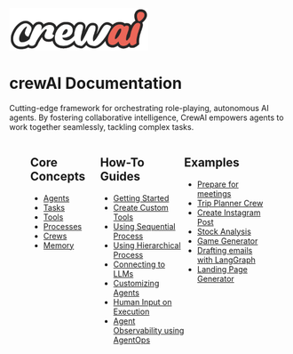 <img src='./crew_only_logo.png' width='250' class='mb-10'/>

# crewAI Documentation

Cutting-edge framework for orchestrating role-playing, autonomous AI agents. By fostering collaborative intelligence, CrewAI empowers agents to work together seamlessly, tackling complex tasks.

<div style="display:flex; margin:0 auto; justify-content: center;">
    <div style="width:25%">
        <h2>Core Concepts</h2>
        <ul>
            <li>
                <a href="./core-concepts/Agents">
                    Agents
                </a>
            </li>
            <li>
                <a href="./core-concepts/Tasks">
                    Tasks
                </a>
            </li>
            <li>
                <a href="./core-concepts/Tools">
                    Tools
                </a>
            </li>
            <li>
                <a href="./core-concepts/Processes">
                    Processes
                </a>
            </li>
            <li>
                <a href="./core-concepts/Crews">
                    Crews
                </a>
            </li>
            <li>
                <a href="./core-concepts/Memory">
                    Memory
                </a>
            </li>
        </ul>
    </div>
    <div style="width:30%">
        <h2>How-To Guides</h2>
        <ul>
            <li>
                <a href="./how-to/Creating-a-Crew-and-kick-it-off">
                    Getting Started
                </a>
            </li>
            <li>
                <a href="./how-to/Create-Custom-Tools">
                    Create Custom Tools
                </a>
            </li>
            <li>
                <a href="./how-to/Sequential">
                    Using Sequential Process
                </a>
            </li>
            <li>
                <a href="./how-to/Hierarchical">
                    Using Hierarchical Process
                </a>
            </li>
            <li>
                <a href="./how-to/LLM-Connections">
                    Connecting to LLMs
                </a>
            </li>
            <li>
                <a href="./how-to/Customizing-Agents">
                    Customizing Agents
                </a>
            </li>
            <li>
                <a href="./how-to/Human-Input-on-Execution">
                    Human Input on Execution
                </a>
            </li>
            <li>
                <a href="./how-to/AgentOps-Observability">
                    Agent Observability using AgentOps
                </a>
            </li>
        </ul>
    </div>
    <div style="width:30%">
        <h2>Examples</h2>
        <ul>
            <li>
                <a target='_blank' href="https://github.com/joaomdmoura/crewAI-examples/tree/main/prep-for-a-meeting">
                    Prepare for meetings
                </a>
            </li>
            <li>
                <a target='_blank' href="https://github.com/joaomdmoura/crewAI-examples/tree/main/trip_planner">
                    Trip Planner Crew
                </a>
            </li>
            <li>
                <a target='_blank' href="https://github.com/joaomdmoura/crewAI-examples/tree/main/instagram_post">
                    Create Instagram Post
                </a>
            </li>
            <li>
                <a target='_blank' href="https://github.com/joaomdmoura/crewAI-examples/tree/main/stock_analysis">
                    Stock Analysis
                </a>
            </li>
            <li>
                <a target='_blank' href="https://github.com/joaomdmoura/crewAI-examples/tree/main/game-builder-crew">
                    Game Generator
                </a>
            </li>
            <li>
                <a target='_blank' href="https://github.com/joaomdmoura/crewAI-examples/tree/main/CrewAI-LangGraph">
                    Drafting emails with LangGraph
                </a>
            </li>
            <li>
                <a target='_blank' href="https://github.com/joaomdmoura/crewAI-examples/tree/main/landing_page_generator">
                    Landing Page Generator
                </a>
            </li>
        </ul>
    </div>
</div>
